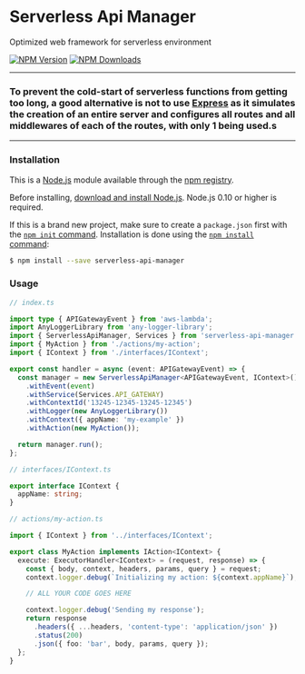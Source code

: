 # Serverless Api Manager

Optimized web framework for serverless environment

[![NPM Version][npm-image]][npm-url]
[![NPM Downloads][downloads-image]][downloads-url]

---

### To prevent the cold-start of serverless functions from getting too long, a good alternative is not to use [Express](https://www.npmjs.com/package/express) as it simulates the creation of an entire server and configures all routes and all middlewares of each of the routes, with only 1 being used.s

---

### Installation

This is a [Node.js](https://nodejs.org/en/) module available through the
[npm registry](https://www.npmjs.com/).

Before installing, [download and install Node.js](https://nodejs.org/en/download/).
Node.js 0.10 or higher is required.

If this is a brand new project, make sure to create a `package.json` first with
the [`npm init` command](https://docs.npmjs.com/creating-a-package-json-file).
Installation is done using the
[`npm install` command](https://docs.npmjs.com/getting-started/installing-npm-packages-locally):

```bash
$ npm install --save serverless-api-manager
```

### Usage

```ts
// index.ts

import type { APIGatewayEvent } from 'aws-lambda';
import AnyLoggerLibrary from 'any-logger-library';
import { ServerlessApiManager, Services } from 'serverless-api-manager';
import { MyAction } from './actions/my-action';
import { IContext } from './interfaces/IContext';

export const handler = async (event: APIGatewayEvent) => {
  const manager = new ServerlessApiManager<APIGatewayEvent, IContext>()
    .withEvent(event)
    .withService(Services.API_GATEWAY)
    .withContextId('13245-12345-13245-12345')
    .withLogger(new AnyLoggerLibrary())
    .withContext({ appName: 'my-example' })
    .withAction(new MyAction());

  return manager.run();
};
```

```ts
// interfaces/IContext.ts

export interface IContext {
  appName: string;
}
```

```ts
// actions/my-action.ts

import { IContext } from '../interfaces/IContext';

export class MyAction implements IAction<IContext> {
  execute: ExecutorHandler<IContext> = (request, response) => {
    const { body, context, headers, params, query } = request;
    context.logger.debug(`Initializing my action: ${context.appName}`);

    // ALL YOUR CODE GOES HERE

    context.logger.debug('Sending my response');
    return response
      .headers({ ...headers, 'content-type': 'application/json' })
      .status(200)
      .json({ foo: 'bar', body, params, query });
  };
}
```

[npm-image]: https://img.shields.io/npm/v/serverless-api-manager
[npm-url]: https://npmjs.org/package/serverless-api-manager
[downloads-image]: https://img.shields.io/npm/dm/serverless-api-manager.svg
[downloads-url]: https://npmcharts.com/compare/serverless-api-manager?minimal=true
[repository-url]: https://github.com/zigante/serverless-api-manager#readme
